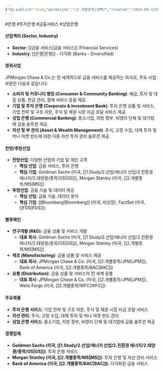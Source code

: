 ```yaml
---
{"dg-publish":true,"permalink":"/2.개별종목/JPM/","created":"2024-09-11T09:24:36.749+09:00","updated":"2025-06-03T20:05:59.681+09:00"}
---
```


#은행 #투자은행 #금융서비스 #상업은행

#### 산업섹터 (Sector, Industry)

- **Sector**: [[금융 서비스\|금융 서비스]] (Financial Services)
- **Industry**: [[은행\|은행]] - 다각화 (Banks - Diversified)

#### 영위사업

JPMorgan Chase & Co.는 전 세계적으로 금융 서비스를 제공하는 회사로, 주요 사업 부문은 다음과 같습니다:

- **소비자 및 커뮤니티 뱅킹 (Consumer & Community Banking)**: 예금, 투자 및 대출 상품, 현금 관리, 결제 서비스 등을 제공.
- **기업 및 투자 은행 (Corporate & Investment Bank)**: 투자 은행 상품 및 서비스, 기업 전략 및 구조 자문, 주식 및 채권 시장 자금 조달 서비스 제공.
- **상업 은행 (Commercial Banking)**: 중소기업, 지방 정부, 비영리 단체 및 대기업에 금융 솔루션 제공.
- **자산 및 부 관리 (Asset & Wealth Management)**: 주식, 고정 수입, 대체 투자 및 머니 마켓 펀드에 대한 다중 자산 투자 관리 솔루션 제공.

#### 전방/후방산업

- **전방산업**: 다양한 산업의 기업 및 개인 고객
    - **핵심 산업**: 금융 서비스, 투자 은행
    - **핵심 기업**: Goldman Sachs (미국, [[1.Study/2.산업/에너지 산업/2.친환경 에너지/2.태양광/종목/GS\|GS]]), Morgan Stanley (미국, [[2.개별종목/MS\|MS]])
- **후방산업**: 금융 기술 및 데이터 제공
    - **핵심 산업**: 금융 기술, 데이터 분석
    - **핵심 기업**: [[Bloomberg\|Bloomberg]] (미국, 비상장), FactSet (미국, [[FDS\|FDS]])

#### 밸류체인

- **연구개발 (R&D)**: 금융 상품 및 서비스 개발
    - **대표 회사**: Goldman Sachs (미국, [[1.Study/2.산업/에너지 산업/2.친환경 에너지/2.태양광/종목/GS\|GS]]), Morgan Stanley (미국, [[2.개별종목/MS\|MS]])
- **제조 (Manufacturing)**: 금융 상품 및 서비스 제공
    - **대표 회사**: JPMorgan Chase & Co. (미국, [[2.개별종목/JPM\|JPM]]), Bank of America (미국, [[2.개별종목/BAC\|BAC]])
- **유통 (Distribution)**: 금융 상품 및 서비스의 전 세계 유통
    - **대표 회사**: JPMorgan Chase & Co. (미국, [[2.개별종목/JPM\|JPM]]), Wells Fargo (미국, [[2.개별종목/WFC\|WFC]])

#### 주요제품

- **투자 은행 서비스**: 기업 전략 및 구조 자문, 주식 및 채권 시장 자금 조달 서비스
- **자산 관리**: 주식, 고정 수입, 대체 투자 및 머니 마켓 펀드 관리
- **상업 은행 서비스**: 중소기업, 지방 정부, 비영리 단체 및 대기업에 금융 솔루션 제공

#### 경쟁업체

- **Goldman Sachs (미국, [[1.Study/2.산업/에너지 산업/2.친환경 에너지/2.태양광/종목/GS\|GS]])**: 투자 은행 서비스
- **Morgan Stanley (미국, [[2.개별종목/MS\|MS]])**: 투자 은행 및 자산 관리 서비스
- **Bank of America (미국, [[2.개별종목/BAC\|BAC]])**: 다각화된 금융 서비스